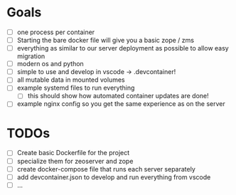 # Goals

- [ ] one process per container
- [ ] Starting the bare docker file will give you a basic zope / zms
- [ ] everything as similar to our server deployment as possible to allow easy migration
- [ ] modern os and python
- [ ] simple to use and develop in vscode -> .devcontainer!
- [ ] all mutable data in mounted volumes
- [ ] example systemd files to run everything
  - [ ] this should show how automated container updates are done!
- [ ] example nginx config so you get the same experience as on the server

# TODOs

- [ ] Create basic Dockerfile for the project
- [ ] specialize them for zeoserver and zope
- [ ] create docker-compose file that runs each server separately
- [ ] add devcontainer.json to develop and run everything from vscode
- [ ] …
